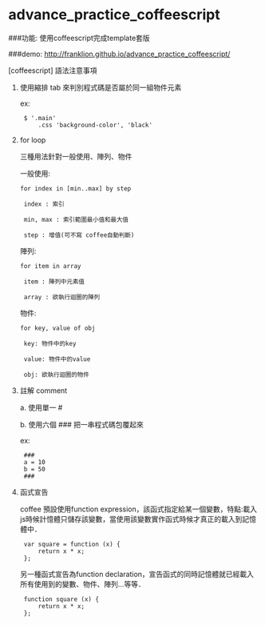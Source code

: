 # advance_practice_coffeescript

###功能: 使用coffeescript完成template套版

###demo: http://franklion.github.io/advance_practice_coffeescript/

[coffeescript] 語法注意事項

1. 使用縮排 tab 來判別程式碼是否屬於同一組物件元素

	ex: 

		$ '.main'
			.css 'background-color', 'black'
			
2. for loop

	三種用法針對一般使用、陣列、物件

	一般使用:

	  `for index in [min..max] by step`
	  
	    index : 索引
	    
	    min, max : 索引範圍最小值和最大值
	    
	    step : 增值(可不寫 coffee自動判斷)
	    
	陣列:

	  `for item in array`
	  
	    item : 陣列中元素值
	    
	    array : 欲執行迴圈的陣列
	    
	物件:

	  `for key, value of obj`
	  
	    key: 物件中的key
	    
	    value: 物件中的value
	    
	    obj: 欲執行迴圈的物件


3. 註解 comment

	a. 使用單一 #
	
	b. 使用六個 ### 把一串程式碼包覆起來

	ex: 
			  
			  
		###
		a = 10
		b = 50
		###
	
	
4. 函式宣告

	coffee 預設使用function expression，該函式指定給某一個變數，特點:載入js時候計憶體只儲存該變數，當使用該變數實作函式時候才真正的載入到記憶體中．
	
		var square = function (x) {
			return x * x;
		};
	
	另一種函式宣告為function declaration，宣告函式的同時記憶體就已經載入所有使用到的變數、物件、陣列...等等．
	
		function square (x) {
			return x * x;
		};
		
